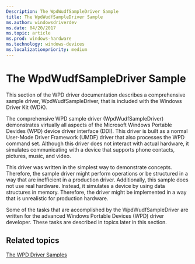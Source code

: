 ```yaml
---
Description: The WpdWudfSampleDriver Sample
title: The WpdWudfSampleDriver Sample
ms.author: windowsdriverdev
ms.date: 04/20/2017
ms.topic: article
ms.prod: windows-hardware
ms.technology: windows-devices
ms.localizationpriority: medium
---
```


# The WpdWudfSampleDriver Sample


This section of the WPD driver documentation describes a comprehensive sample driver, WpdWudfSampleDriver, that is included with the Windows Driver Kit (WDK).

The comprehensive WPD sample driver (WpdWudfSampleDriver) demonstrates virtually all aspects of the Microsoft Windows Portable Devides (WPD) device driver interface (DDI). This driver is built as a normal User-Mode Driver Framework (UMDF) driver that also processes the WPD command set. Although this driver does not interact with actual hardware, it simulates communicating with a device that supports phone contacts, pictures, music, and video.

This driver was written in the simplest way to demonstrate concepts. Therefore, the sample driver might perform operations or be structured in a way that are inefficient in a production driver. Additionally, this sample does not use real hardware. Instead, it simulates a device by using data structures in memory. Therefore, the driver might be implemented in a way that is unrealistic for production hardware.

Some of the tasks that are accomplished by the WpdWudfSampleDriver are written for the advanced Windows Portable Devices (WPD) driver developer. These tasks are described in topics later in this section.

## <span id="related_topics"></span>Related topics


[The WPD Driver Samples](the-wpd-driver-samples.md)

 

 





